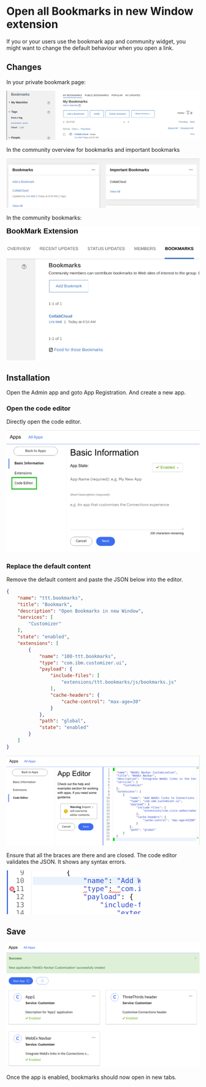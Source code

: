 # Open all Bookmarks in new Window extension

If you or your users use the bookmark app and community widget, you might want to change the default behaviour when you open a link.

## Changes

In your private bookmark page:

![New App](../assets/images/extensions/bookmark-app.png)

In the community overview for bookmarks and important bookmarks

![New App](../assets/images/extensions/bookmark-community.png)

In the community bookmarks:

![New App](../assets/images/extensions/bookmark-community-app.png)

## Installation

Open the Admin app and goto App Registration. And create a new app.

### Open the code editor

Directly open the code editor.

![Code editor](../assets/images/extensions/appreg-code-editor.png)

### Replace the default content

Remove the default content and paste the JSON below into the editor.

```json
{
    "name": "ttt.bookmarks",
    "title": "Bookmark",
    "description": "Open Bookmarks in new Window",
    "services": [
        "Customizer"
    ],
    "state": "enabled",
    "extensions": [
        {
            "name": "100-ttt.bookmarks",
            "type": "com.ibm.customizer.ui",
            "payload": {
                "include-files": [
                    "extensions/ttt.bookmarks/js/bookmarks.js"
                ],
                "cache-headers": {
                    "cache-control": "max-age=30"
                }
            },
            "path": "global",
            "state": "enabled"
        }
    ]
}
```

![Code](../assets/images/extensions/appreg-paste-extension.png)

Ensure that all the braces are there and are closed. The code editor validates the JSON. It shows any syntax errors.

![Syntax error](../assets/images/extensions/appreg-code-error.png)

## Save

![Save](../assets/images/extensions/appreg-success.png)

Once the app is enabled, bookmarks should now open in new tabs.
